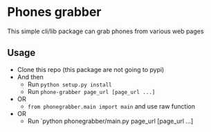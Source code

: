 # Phones grabber

This simple cli/lib package can grab phones from various web pages

## Usage
* Clone this repo (this package are not going to pypi)
* And then
    * Run `python setup.py install`
    * Run `phone-grabber page_url [page_url ...]`
* OR
    * `from phonegrabber.main import main` and use raw function
* OR
    * Run `python phonegrabber/main.py page_url [page_url ...]
